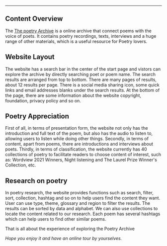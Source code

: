 ---
## Content Overview
The [The poetry Archive](https://poetryarchive.org/) is a online archive that connect poems with the voice of poets. It contains poetry recordings, texts, interviews and a huge range of other materials, which is a useful resource for Poetry lovers.

## Website Layout
The website has a search bar in the center of the start page and vistors can explore the archive by directly searching poet or poem name. The search results are arranged from top to bottom. There are many pages of results, about 12 results per page. There is a social media sharing icon, some quick links and email addresses blanks under the search results. At the bottom of the page, there are some information about the website copyright, foundation, privacy policy and so on.

## Poetry Appreciation
First of all, in terms of presentation form, the website not only has the introduction and full text of the poem, but also has the audio to listen to, allowing users to listen while doing other things. Secondly, in terms of content, apart from poems, there are introductions and interviews about poets. Thirdly, in terms of classification, the website currently has 40 collections of poetry to facilitate readers to choose content of interest, such as: Wordview 2021 Winners, Night listening and The Laurel Prize Winner's Collection, etc.

## Research on poetry

In poetry research, the website provides functions such as search, filter, sort, collection, hashtag and so on to help users find the content they want. User can use type, theme, glossary and region to filter the results. The results can be sorted by data and alphabet. We can also use collections to locate the content related to our research. Each poem has several hashtags which can help users to find other similar poems.


That is all about the experience of exploring the Poetry Archive

*Hope you enjoy it and have an online tour by yourselves.*

